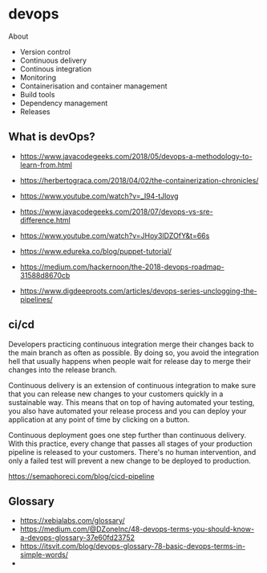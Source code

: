 # devops

About

- Version control
- Continuous delivery
- Continous integration
- Monitoring
- Containerisation and container management
- Build tools
- Dependency management
- Releases

## What is devOps?

- https://www.javacodegeeks.com/2018/05/devops-a-methodology-to-learn-from.html


- https://herbertograca.com/2018/04/02/the-containerization-chronicles/
- https://www.youtube.com/watch?v=_I94-tJlovg
- https://www.javacodegeeks.com/2018/07/devops-vs-sre-difference.html
- https://www.youtube.com/watch?v=JHoy3lDZOfY&t=66s
- https://www.edureka.co/blog/puppet-tutorial/
- https://medium.com/hackernoon/the-2018-devops-roadmap-31588d8670cb
- https://www.digdeeproots.com/articles/devops-series-unclogging-the-pipelines/

## ci/cd

Developers practicing continuous integration merge their changes back to the main branch as often as possible. By doing so, you avoid the integration hell that usually happens when people wait for release day to merge their changes into the release branch.

Continuous delivery is an extension of continuous integration to make sure that you can release new changes to your customers quickly in a sustainable way. This means that on top of having automated your testing, you also have automated your release process and you can deploy your application at any point of time by clicking on a button.

Continuous deployment goes one step further than continuous delivery. With this practice, every change that passes all stages of your production pipeline is released to your customers. There's no human intervention, and only a failed test will prevent a new change to be deployed to production.

https://semaphoreci.com/blog/cicd-pipeline

## Glossary

- https://xebialabs.com/glossary/
- https://medium.com/@DZoneInc/48-devops-terms-you-should-know-a-devops-glossary-37e60fd23752
- https://itsvit.com/blog/devops-glossary-78-basic-devops-terms-in-simple-words/
-
